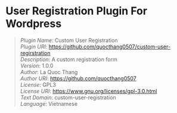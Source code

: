 # User Registration Plugin For Wordpress

> *Plugin Name*: Custom User Registration  
*Plugin URI*: https://github.com/quocthang0507/custom-user-regirstration  
*Description*: A custom registration form  
*Version*: 1.0.0  
*Author*: La Quoc Thang  
*Author URI*: https://github.com/quocthang0507  
*License*: GPL3  
*License URI*: https://www.gnu.org/licenses/gpl-3.0.html  
*Text Domain*: custom-user-registration  
*Language*: Vietnamese
